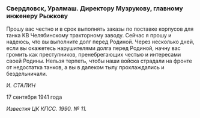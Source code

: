 ### Свердловск, Уралмаш. Директору Музрукову, главному инженеру Рыжкову

Прошу вас честно и в срок выполнять заказы по поставке корпусов для танка KB Челябинскому тракторному заводу. Сейчас я прошу и надеюсь, что вы выполните долг перед Родиной. Через несколько дней, если вы окажетесь нарушителями долга перед Родиной, начну вас громить как преступников, пренебрегающих честью и интересами своей Родины. Нельзя терпеть, чтобы наши войска страдали на фронте от недостатка танков, а вы в далеком тылу прохлаждались и бездельничали.

_И. СТАЛИН_

17 сентября 1941 года

_Известия ЦК КПСС. 1990. № 11._